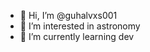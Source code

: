 - 👋 Hi, I’m @guhalvxs001
- 👀 I’m interested in astronomy
- 🌱 I’m currently learning dev
<!---
guhalvxs001/guhalvxs001 is a ✨ special ✨ repository because its `README.md` (this file) appears on your GitHub profile.
You can click the Preview link to take a look at your changes.
--->
